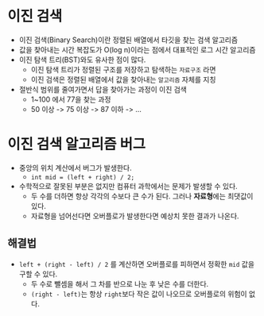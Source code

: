 # 이진 검색
- 이진 검색(Binary Search)이란 정렬된 배열에서 타깃을 찾는 검색 알고리즘
- 값을 찾아내는 시간 복잡도가 O(log n)이라는 점에서 대표적인 로그 시간 알고리즘
- 이진 탐색 트리(BST)와도 유사한 점이 많다.
  - 이진 탐색 트리가 정렬된 구조를 저장하고 탐색하는 `자료구조` 라면
  - 이진 검색은 정렬된 배열에서 값을 찾아내는 `알고리즘` 자체를 지칭
- 절반식 범위를 줄여가면서 답을 찾아가는 과정이 이진 검색
  - 1~100 에서 77을 찾는 과정
  - 50 이상 -> 75 이상 -> 87 이하 -> ...
# 이진 검색 알고리즘 버그
- 중앙의 위치 계산에서 버그가 발생한다.
  - `int mid = (left + right) / 2;`
- 수학적으로 잘못된 부분은 없지만 컴퓨터 과학에서는 문제가 발생할 수 있다.
  - 두 수를 더하면 항상 각각의 수보다 큰 수가 된다. 그러나 **자료형**에는 최댓값이 있다.
  - 자료형을 넘어선다면 오버플로가 발생한다면 예상치 못한 결과가 나온다.
## 해결법
- `left + (right - left) / 2` 를 계산하면 오버플로를 피하면서 정확한 `mid` 값을 구할 수 있다.
  - 두 수로 뺄셈을 해서 그 차를 반으로 나눈 후 낮은 수를 더한다.
  - `(right - left)`는 항상 `right`보다 작은 값이 나오므로 오버플로의 위험이 없다.